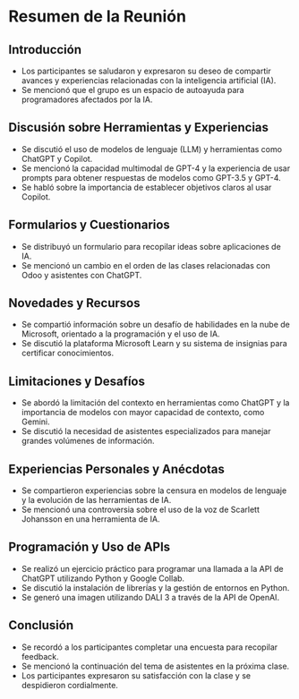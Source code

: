 # **Resumen de la Reunión**

## **Introducción**

* Los participantes se saludaron y expresaron su deseo de compartir avances y experiencias relacionadas con la inteligencia artificial (IA).  
* Se mencionó que el grupo es un espacio de autoayuda para programadores afectados por la IA.

## **Discusión sobre Herramientas y Experiencias**

* Se discutió el uso de modelos de lenguaje (LLM) y herramientas como ChatGPT y Copilot.  
* Se mencionó la capacidad multimodal de GPT-4 y la experiencia de usar prompts para obtener respuestas de modelos como GPT-3.5 y GPT-4.  
* Se habló sobre la importancia de establecer objetivos claros al usar Copilot.

## **Formularios y Cuestionarios**

* Se distribuyó un formulario para recopilar ideas sobre aplicaciones de IA.  
* Se mencionó un cambio en el orden de las clases relacionadas con Odoo y asistentes con ChatGPT.

## **Novedades y Recursos**

* Se compartió información sobre un desafío de habilidades en la nube de Microsoft, orientado a la programación y el uso de IA.  
* Se discutió la plataforma Microsoft Learn y su sistema de insignias para certificar conocimientos.

## **Limitaciones y Desafíos**

* Se abordó la limitación del contexto en herramientas como ChatGPT y la importancia de modelos con mayor capacidad de contexto, como Gemini.  
* Se discutió la necesidad de asistentes especializados para manejar grandes volúmenes de información.

## **Experiencias Personales y Anécdotas**

* Se compartieron experiencias sobre la censura en modelos de lenguaje y la evolución de las herramientas de IA.  
* Se mencionó una controversia sobre el uso de la voz de Scarlett Johansson en una herramienta de IA.

## **Programación y Uso de APIs**

* Se realizó un ejercicio práctico para programar una llamada a la API de ChatGPT utilizando Python y Google Collab.  
* Se discutió la instalación de librerías y la gestión de entornos en Python.  
* Se generó una imagen utilizando DALI 3 a través de la API de OpenAI.

## **Conclusión**

* Se recordó a los participantes completar una encuesta para recopilar feedback.  
* Se mencionó la continuación del tema de asistentes en la próxima clase.  
* Los participantes expresaron su satisfacción con la clase y se despidieron cordialmente.

